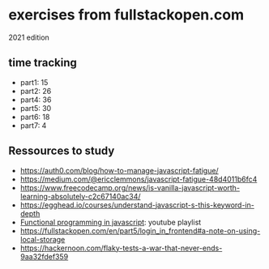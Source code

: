 # exercises from fullstackopen.com

2021 edition

## time tracking

- part1: 15
- part2: 26
- part4: 36
- part5: 30
- part6: 18
- part7: 4

## Ressources to study

- https://auth0.com/blog/how-to-manage-javascript-fatigue/
- https://medium.com/@ericclemmons/javascript-fatigue-48d4011b6fc4
- https://www.freecodecamp.org/news/is-vanilla-javascript-worth-learning-absolutely-c2c67140ac34/
- https://egghead.io/courses/understand-javascript-s-this-keyword-in-depth
- [Functional programming in javascript](https://www.youtube.com/playlist?list=PL0zVEGEvSaeEd9hlmCXrk5yUyqUag-n84): youtube playlist
- https://fullstackopen.com/en/part5/login_in_frontend#a-note-on-using-local-storage
- https://hackernoon.com/flaky-tests-a-war-that-never-ends-9aa32fdef359
